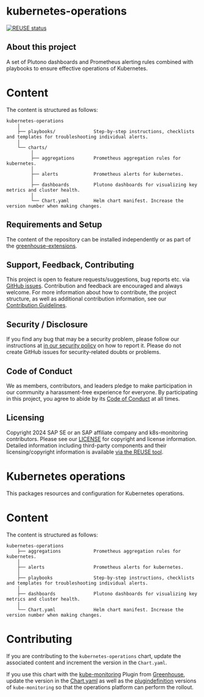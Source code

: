 # kubernetes-operations

[![REUSE status](https://api.reuse.software/badge/github.com/cloudoperators/k8s-monitoring)](https://api.reuse.software/info/github.com/cloudoperators/k8s-monitoring)

## About this project

A set of Plutono dashboards and Prometheus alerting rules combined with playbooks to ensure effective operations of Kubernetes.

# Content

The content is structured as follows:

```
kubernetes-operations
    │
    ├── playbooks/              Step-by-step instructions, checklists and templates for troubleshooting individual alerts.
    │                            
    └── charts/
         │
         ├── aggregations       Prometheus aggregation rules for kubernetes.
         │
         ├── alerts             Prometheus alerts for kubernetes.
         │
         ├── dashboards         Plutono dashboards for visualizing key metrics and cluster health.
         │
         └── Chart.yaml         Helm chart manifest. Increase the version number when making changes.
```

## Requirements and Setup

The content of the repository can be installed independently or as part of the [greenhouse-extensions](https://github.com/cloudoperators/greenhouse-extensions/tree/main/kube-monitoring).

## Support, Feedback, Contributing

This project is open to feature requests/suggestions, bug reports etc. via [GitHub issues](https://github.com/cloudoperators/k8s-monitoring/issues). Contribution and feedback are encouraged and always welcome. For more information about how to contribute, the project structure, as well as additional contribution information, see our [Contribution Guidelines](CONTRIBUTING.md).

## Security / Disclosure
If you find any bug that may be a security problem, please follow our instructions at [in our security policy](https://github.com/cloudoperators/k8s-monitoring/security/policy) on how to report it. Please do not create GitHub issues for security-related doubts or problems.

## Code of Conduct

We as members, contributors, and leaders pledge to make participation in our community a harassment-free experience for everyone. By participating in this project, you agree to abide by its [Code of Conduct](https://github.com/cloudoperators/.github/blob/main/CODE_OF_CONDUCT.md) at all times.

## Licensing

Copyright 2024 SAP SE or an SAP affiliate company and k8s-monitoring contributors. Please see our [LICENSE](LICENSE) for copyright and license information. Detailed information including third-party components and their licensing/copyright information is available [via the REUSE tool](https://api.reuse.software/info/github.com/SAP/k8s-monitoring).


# Kubernetes operations

This  packages resources and configuration for Kubernetes operations.

# Content

The content is structured as follows:

```
kubernetes-operations
    ├── aggregations            Prometheus aggregation rules for kubernetes.
    │
    ├── alerts                  Prometheus alerts for kubernetes.
    │
    ├── playbooks               Step-by-step instructions, checklists and templates for troubleshooting individual alerts.
    │ 
    ├── dashboards              Plutono dashboards for visualizing key metrics and cluster health.
    │
    └── Chart.yaml              Helm chart manifest. Increase the version number when making changes.
```

# Contributing

If you are contributing to the `kubernetes-operations` chart, update the associated content and increment the version in the `Chart.yaml`.  

If you use this chart with the [kube-monitoring](https://github.com/cloudoperators/greenhouse-extensions/tree/main/kube-monitoring) Plugin from [Greenhouse](https://github.com/cloudoperators/greenhouse), update the version in the [Chart.yaml](https://github.com/cloudoperators/greenhouse-extensions/blob/main/kube-monitoring/charts/Chart.yaml) as well as the [plugindefinition](https://github.com/cloudoperators/greenhouse-extensions/blob/main/kube-monitoring/plugindefinition.yaml) versions of `kube-monitoring` so that the operations platform can perform the rollout.
